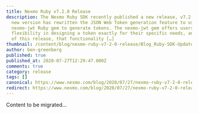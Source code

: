 ```yaml
---
title: Nexmo Ruby v7.2.0 Release
description: The Nexmo Ruby SDK recently published a new release, v7.2.0. This
  new version has rewritten the JSON Web Token generation feature to use the new
  nexmo-jwt Ruby gem to generate tokens. The nexmo-jwt gem offers users more
  flexibility in designing a token exactly for their specific needs, and as part
  of this release, that functionality […]
thumbnail: /content/blog/nexmo-ruby-v7-2-0-release/Blog_Ruby-SDK-Update_1200x600.png
author: ben-greenberg
published: true
published_at: 2020-07-27T12:29:47.000Z
comments: true
category: release
tags: []
canonical: https://www.nexmo.com/blog/2020/07/27/nexmo-ruby-v7-2-0-release
redirect: https://www.nexmo.com/blog/2020/07/27/nexmo-ruby-v7-2-0-release
---
```


Content to be migrated...
